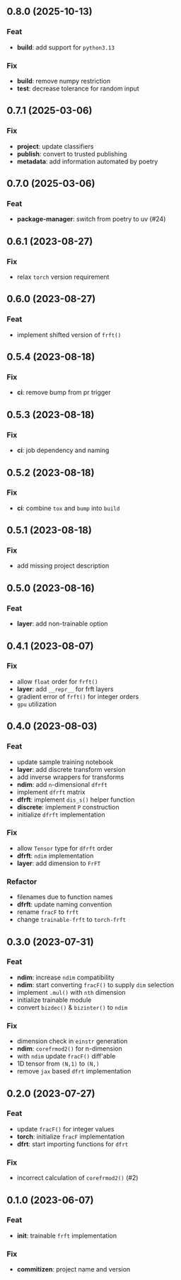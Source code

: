 ## 0.8.0 (2025-10-13)

### Feat

- **build**: add support for `python3.13`

### Fix

- **build**: remove numpy restriction
- **test**: decrease tolerance for random input

## 0.7.1 (2025-03-06)

### Fix

- **project**: update classifiers
- **publish**: convert to trusted publishing
- **metadata**: add information automated by poetry

## 0.7.0 (2025-03-06)

### Feat

- **package-manager**: switch from poetry to uv (#24)

## 0.6.1 (2023-08-27)

### Fix

- relax `torch` version requirement

## 0.6.0 (2023-08-27)

### Feat

- implement shifted version of `frft()`

## 0.5.4 (2023-08-18)

### Fix

- **ci**: remove bump from pr trigger

## 0.5.3 (2023-08-18)

### Fix

- **ci**: job dependency and naming

## 0.5.2 (2023-08-18)

### Fix

- **ci**: combine `tox` and `bump` into `build`

## 0.5.1 (2023-08-18)

### Fix

- add missing project description

## 0.5.0 (2023-08-16)

### Feat

- **layer**: add non-trainable option

## 0.4.1 (2023-08-07)

### Fix

- allow `float` order for `frft()`
- **layer**: add `__repr__` for frft layers
- gradient error of `frft()` for integer orders
- `gpu` utilization

## 0.4.0 (2023-08-03)

### Feat

- update sample training notebook
- **layer**: add discrete transform version
- add inverse wrappers for transforms
- **ndim**: add `n`-dimensional `dfrft`
- implement `dfrft` matrix
- **dfrft**: implement `dis_s()` helper function
- **discrete**: implement `P` construction
- initialize `dfrft` implementation

### Fix

- allow `Tensor` type for `dfrft` order
- **dfrft**: `ndim` implementation
- **layer**: add dimension to `FrFT`

### Refactor

- filenames due to function names
- **dfrft**: update naming convention
- rename `fracF` to `frft`
- change `trainable-frft` to `torch-frft`

## 0.3.0 (2023-07-31)

### Feat

- **ndim**: increase `ndim` compatibility
- **ndim**: start converting `fracF()` to supply `dim` selection
- implement `.mul()` with `nth` dimension
- initialize trainable module
- convert `bizdec()` & `bizinter()` to `ndim`

### Fix

- dimension check in `einstr` generation
- **ndim**: `corefrmod2()` for n-dimension
- with `ndim` update `fracF()` diff'able
- 1D tensor from `(N,1)` to `(N,)`
- remove `jax` based `dfrt` implementation

## 0.2.0 (2023-07-27)

### Feat

- update `fracF()` for integer values
- **torch**: initialize `fracF` implementation
- **dfrt**: start importing functions for `dfrt`

### Fix

- incorrect calculation of `corefrmod2()` (#2)

## 0.1.0 (2023-06-07)

### Feat

- **init**: trainable `frft` implementation

### Fix

- **commitizen**: project name and version
